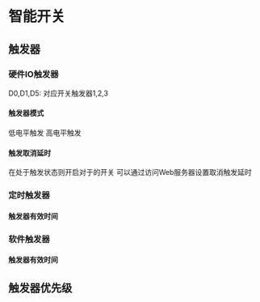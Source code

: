 # 智能开关


## 触发器

### 硬件IO触发器

D0,D1,D5: 对应开关触发器1,2,3
#### 触发器模式
低电平触发
高电平触发
#### 触发取消延时
在处于触发状态则开启对于的开关
可以通过访问Web服务器设置取消触发延时

### 定时触发器
#### 触发器有效时间

### 软件触发器
#### 触发器有效时间

## 触发器优先级